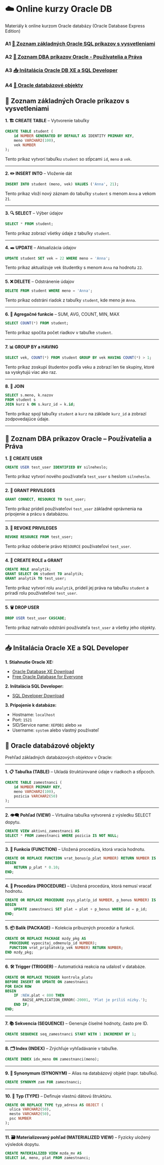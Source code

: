 # ☁️ Online kurzy Oracle DB
Materiály k online kurzom Oracle databázy (Oracle Database Express Edition)

### A1 [🎯 Zoznam základných Oracle SQL príkazov s vysvetleniami](#zoznam-zakladnych-oracle-prikazov)
### A2 [🔐 Zoznam DBA príkazov Oracle - Používatelia a Práva](#zoznam-dba-prikazov-pouzivatelia)
### A3 [📥 Inštalácia Oracle DB XE a SQL Developer](#instalacia-oracle)
### A4 [🧱 Oracle databázové objekty](#oracle-objekty)

<a name="zoznam-zakladnych-oracle-prikazov"></a>
## 🎯 Zoznam základných Oracle príkazov s vysvetleniami

**1. 🏗️ CREATE TABLE** – Vytvorenie tabuľky

```sql
CREATE TABLE student (
    id NUMBER GENERATED BY DEFAULT AS IDENTITY PRIMARY KEY,
    meno VARCHAR2(100),
    vek NUMBER
);
```

Tento príkaz vytvorí tabuľku `student` so stĺpcami `id`, `meno` a `vek`.

---

**2. ✏️ INSERT INTO** – Vloženie dát

```sql
INSERT INTO student (meno, vek) VALUES ('Anna', 21);
```

Tento príkaz vloží nový záznam do tabuľky `student` s menom `Anna` a vekom `21`.

---

**3. 🔍 SELECT** – Výber údajov

```sql
SELECT * FROM student;
```

Tento príkaz zobrazí všetky údaje z tabuľky `student`.

---

**4. ✒️ UPDATE** – Aktualizácia údajov

```sql
UPDATE student SET vek = 22 WHERE meno = 'Anna';
```

Tento príkaz aktualizuje vek študentky s menom `Anna` na hodnotu `22`.

---

**5. ❌ DELETE** – Odstránenie údajov

```sql
DELETE FROM student WHERE meno = 'Anna';
```

Tento príkaz odstráni riadok z tabuľky `student`, kde meno je `Anna`.

---

**6. 🧮 Agregačné funkcie** – SUM, AVG, COUNT, MIN, MAX

```sql
SELECT COUNT(*) FROM student;
```

Tento príkaz spočíta počet riadkov v tabuľke `student`.

---

**7. 📊 GROUP BY a HAVING**

```sql
SELECT vek, COUNT(*) FROM student GROUP BY vek HAVING COUNT(*) > 1;
```

Tento príkaz zoskupí študentov podľa veku a zobrazí len tie skupiny, ktoré sa vyskytujú viac ako raz.

---

**8. 🔗 JOIN**

```sql
SELECT s.meno, k.nazov 
FROM student s 
JOIN kurz k ON s.kurz_id = k.id;
```

Tento príkaz spojí tabuľky `student` a `kurz` na základe `kurz_id` a zobrazí zodpovedajúce údaje.

---

<a name="zoznam-dba-prikazov-pouzivatelia"></a>
## 🔐 Zoznam DBA príkazov Oracle – Používatelia a Práva

**1. 👤 CREATE USER**

```sql
CREATE USER test_user IDENTIFIED BY silneheslo;
```

Tento príkaz vytvorí nového používateľa `test_user` s heslom `silneheslo`.

---

**2. 🔑 GRANT PRIVILEGES**

```sql
GRANT CONNECT, RESOURCE TO test_user;
```

Tento príkaz pridelí používateľovi `test_user` základné oprávnenia na pripojenie a prácu s databázou.

---

**3. 🚫 REVOKE PRIVILEGES**

```sql
REVOKE RESOURCE FROM test_user;
```

Tento príkaz odoberie právo `RESOURCE` používateľovi `test_user`.

---

**4. 🧾 CREATE ROLE a GRANT**

```sql
CREATE ROLE analytik;
GRANT SELECT ON student TO analytik;
GRANT analytik TO test_user;
```

Tento príkaz vytvorí rolu `analytik`, pridelí jej práva na tabuľku `student` a priradí rolu používateľovi `test_user`.

---

**5. 🗑️ DROP USER**

```sql
DROP USER test_user CASCADE;
```

Tento príkaz natrvalo odstráni používateľa `test_user` a všetky jeho objekty.

---

<a name="instalacia-oracle"></a>
## 📥 Inštalácia Oracle XE a SQL Developer

**1. Stiahnutie Oracle XE:**

- [Oracle Database XE Download](https://www.oracle.com/database/technologies/xe-downloads.html)
- [Free Oracle Database for Everyone](https://www.oracle.com/database/technologies/appdev/xe.html)

**2. Inštalácia SQL Developer:**

- [SQL Developer Download](https://www.oracle.com/tools/downloads/sqldev-downloads.html)

**3. Pripojenie k databáze:**

- Hostname: `localhost`
- Port: `1521`
- SID/Service name: `XEPDB1` alebo `xe`
- Username: `system` alebo vlastný používateľ

<a name="oracle-objekty"></a>
## 🧱 Oracle databázové objekty

Prehľad základných databázových objektov v Oracle:

---

**1. 📋 Tabuľka (TABLE)** – Ukladá štruktúrované údaje v riadkoch a stĺpcoch.

```sql
CREATE TABLE zamestnanci (
    id NUMBER PRIMARY KEY,
    meno VARCHAR2(100),
    pozicia VARCHAR2(50)
);
```

---

**2. 👁️‍🗨️ Pohľad (VIEW)** – Virtuálna tabuľka vytvorená z výsledku SELECT dopytu.

```sql
CREATE VIEW aktivni_zamestnanci AS
SELECT * FROM zamestnanci WHERE pozicia IS NOT NULL;
```

---

**3. 🧠 Funkcia (FUNCTION)** – Uložená procedúra, ktorá vracia hodnotu.

```sql
CREATE OR REPLACE FUNCTION vrat_bonus(p_plat NUMBER) RETURN NUMBER IS
BEGIN
    RETURN p_plat * 0.10;
END;
```

---

**4. 🔁 Procedúra (PROCEDURE)** – Uložená procedúra, ktorá nemusí vracať hodnotu.

```sql
CREATE OR REPLACE PROCEDURE zvys_plat(p_id NUMBER, p_bonus NUMBER) IS
BEGIN
    UPDATE zamestnanci SET plat = plat + p_bonus WHERE id = p_id;
END;
```

---

**5. 📦 Balík (PACKAGE)** – Kolekcia príbuzných procedúr a funkcií.

```sql
CREATE OR REPLACE PACKAGE mzdy_pkg AS
  PROCEDURE vypocitaj_odmenu(p_id NUMBER);
  FUNCTION vrat_priplatok(p_vek NUMBER) RETURN NUMBER;
END mzdy_pkg;
```

---

**6. 🛠️ Trigger (TRIGGER)** – Automatická reakcia na udalosť v databáze.

```sql
CREATE OR REPLACE TRIGGER kontrola_platu
BEFORE INSERT OR UPDATE ON zamestnanci
FOR EACH ROW
BEGIN
    IF :NEW.plat < 800 THEN
        RAISE_APPLICATION_ERROR(-20001, 'Plat je príliš nízky.');
    END IF;
END;
```

---

**7. 📚 Sekvencia (SEQUENCE)** – Generuje číselné hodnoty, často pre ID.

```sql
CREATE SEQUENCE seq_zamestnanci START WITH 1 INCREMENT BY 1;
```

---

**8. 🗂️ Index (INDEX)** – Zrýchľuje vyhľadávanie v tabuľke.

```sql
CREATE INDEX idx_meno ON zamestnanci(meno);
```

---

**9. 🔐 Synonymum (SYNONYM)** – Alias na databázový objekt (napr. tabuľku).

```sql
CREATE SYNONYM zam FOR zamestnanci;
```

---

**10. 🧱 Typ (TYPE)** – Definuje vlastnú dátovú štruktúru.

```sql
CREATE OR REPLACE TYPE typ_adresa AS OBJECT (
  ulica VARCHAR2(50),
  mesto VARCHAR2(50),
  psc NUMBER
);
```

---

**11. 🗃️ Materializovaný pohľad (MATERIALIZED VIEW)** – Fyzicky uložený výsledok dopytu.

```sql
CREATE MATERIALIZED VIEW mzda_mv AS
SELECT id, meno, plat FROM zamestnanci;
```
